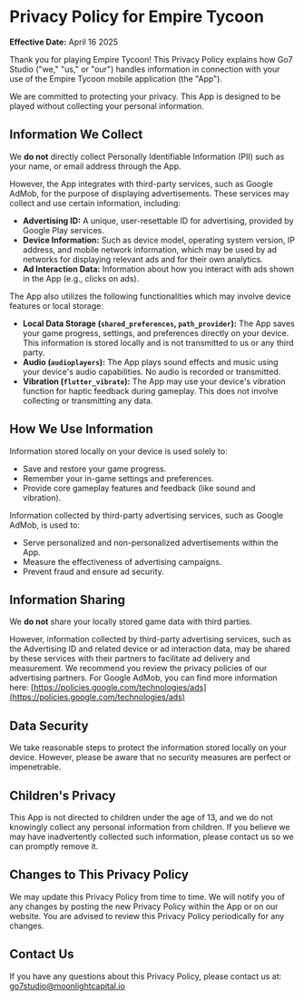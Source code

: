 # Privacy Policy for Empire Tycoon

**Effective Date:** April 16 2025

Thank you for playing Empire Tycoon! This Privacy Policy explains how Go7 Studio ("we," "us," or "our") handles information in connection with your use of the Empire Tycoon mobile application (the "App").

We are committed to protecting your privacy. This App is designed to be played without collecting your personal information.

## Information We Collect

We **do not** directly collect Personally Identifiable Information (PII) such as your name, or email address through the App.

However, the App integrates with third-party services, such as Google AdMob, for the purpose of displaying advertisements. These services may collect and use certain information, including:

*   **Advertising ID:** A unique, user-resettable ID for advertising, provided by Google Play services.
*   **Device Information:** Such as device model, operating system version, IP address, and mobile network information, which may be used by ad networks for displaying relevant ads and for their own analytics.
*   **Ad Interaction Data:** Information about how you interact with ads shown in the App (e.g., clicks on ads).

The App also utilizes the following functionalities which may involve device features or local storage:

*   **Local Data Storage (`shared_preferences`, `path_provider`):** The App saves your game progress, settings, and preferences directly on your device. This information is stored locally and is not transmitted to us or any third party.
*   **Audio (`audioplayers`):** The App plays sound effects and music using your device's audio capabilities. No audio is recorded or transmitted.
*   **Vibration (`flutter_vibrate`):** The App may use your device's vibration function for haptic feedback during gameplay. This does not involve collecting or transmitting any data.

## How We Use Information

Information stored locally on your device is used solely to:

*   Save and restore your game progress.
*   Remember your in-game settings and preferences.
*   Provide core gameplay features and feedback (like sound and vibration).

Information collected by third-party advertising services, such as Google AdMob, is used to:

*   Serve personalized and non-personalized advertisements within the App.
*   Measure the effectiveness of advertising campaigns.
*   Prevent fraud and ensure ad security.

## Information Sharing

We **do not** share your locally stored game data with third parties.

However, information collected by third-party advertising services, such as the Advertising ID and related device or ad interaction data, may be shared by these services with their partners to facilitate ad delivery and measurement. We recommend you review the privacy policies of our advertising partners. For Google AdMob, you can find more information here: [https://policies.google.com/technologies/ads](https://policies.google.com/technologies/ads)

## Data Security

We take reasonable steps to protect the information stored locally on your device. However, please be aware that no security measures are perfect or impenetrable.

## Children's Privacy

This App is not directed to children under the age of 13, and we do not knowingly collect any personal information from children. If you believe we may have inadvertently collected such information, please contact us so we can promptly remove it.

## Changes to This Privacy Policy

We may update this Privacy Policy from time to time. We will notify you of any changes by posting the new Privacy Policy within the App or on our website. You are advised to review this Privacy Policy periodically for any changes.

## Contact Us

If you have any questions about this Privacy Policy, please contact us at: go7studio@moonlightcapital.io